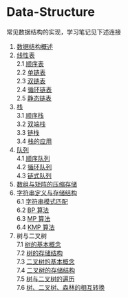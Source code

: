 # Data-Structure

常见数据结构的实现，学习笔记见下述连接

1. [数据结构概述](https://alex-mcavoy.github.io/notes/data-structure/35ca0ba5.html)</br>
2. [线性表](https://alex-mcavoy.github.io/notes/data-structure/40f24371.html) </br>
    2.1 [顺序表](https://alex-mcavoy.github.io/notes/data-structure/f35acf61.html) </br>
    2.2 [单链表](https://alex-mcavoy.github.io/notes/data-structure/71c610d3.html) </br>
    2.3 [双链表](https://alex-mcavoy.github.io/notes/data-structure/c1a5ceb3.html) </br>
    2.4 [循环链表](https://alex-mcavoy.github.io/notes/data-structure/23c1ac0e.html) </br>
    2.5 [静态链表](https://alex-mcavoy.github.io/notes/data-structure/270275d2.html) </br>
3. [栈](https://alex-mcavoy.github.io/notes/data-structure/6534ce06.html)</br>
    3.1 [顺序栈](https://alex-mcavoy.github.io/notes/data-structure/dbb1f3e2.html)</br>
    3.2 [双端栈](https://alex-mcavoy.github.io/notes/data-structure/aab050fd.html)</br>
    3.3 [链栈](https://alex-mcavoy.github.io/notes/data-structure/b899469.html)</br>
    3.4 [栈的应用](https://alex-mcavoy.github.io/notes/data-structure/bcd57b6.html)</br>
4. [队列](https://alex-mcavoy.github.io/notes/data-structure/6534ce06.html)</br>
    4.1 [顺序队列](https://alex-mcavoy.github.io/notes/data-structure/4901c438.html)</br>
    4.2 [循环队列](https://alex-mcavoy.github.io/notes/data-structure/b66774c1.html)</br>
    4.3 [链式队列](https://alex-mcavoy.github.io/notes/data-structure/f6839f18.html)</br>
5. [数组与矩阵的压缩存储](https://alex-mcavoy.github.io/notes/data-structure/233df825.html)</br>
6. [字符串定义与存储结构](https://alex-mcavoy.github.io/notes/data-structure/cd4644a3.html)</br>
    6.1 [字符串模式匹配](https://alex-mcavoy.github.io/notes/data-structure/761134bf.html)</br>
    6.2 [BP 算法](https://alex-mcavoy.github.io/notes/data-structure/8ad51007.html)</br>
    6.3 [MP 算法](https://alex-mcavoy.github.io/notes/data-structure/556cdfd6.html)</br>
    6.4 [KMP 算法](https://alex-mcavoy.github.io/notes/data-structure/36b55f59.html)</br>
7. 树与二叉树</br>
    7.1 [树的基本概念](https://alex-mcavoy.github.io/notes/data-structure/dd979b5f.html)</br>
    7.2 [树的存储结构](https://alex-mcavoy.github.io/notes/data-structure/26449a4c.html)</br>
    7.3 [二叉树的基本概念](https://alex-mcavoy.github.io/notes/data-structure/255e2a53.html)</br>
    7.4 [二叉树的存储结构](https://alex-mcavoy.github.io/notes/data-structure/de8d2b40.html)</br>
    7.5 [树与二叉树的遍历](https://alex-mcavoy.github.io/notes/data-structure/b24e24b9.html)</br>
    7.6 [树、二叉树、森林的相互转换](https://alex-mcavoy.github.io/notes/data-structure/c104fe4d.html)</br>
